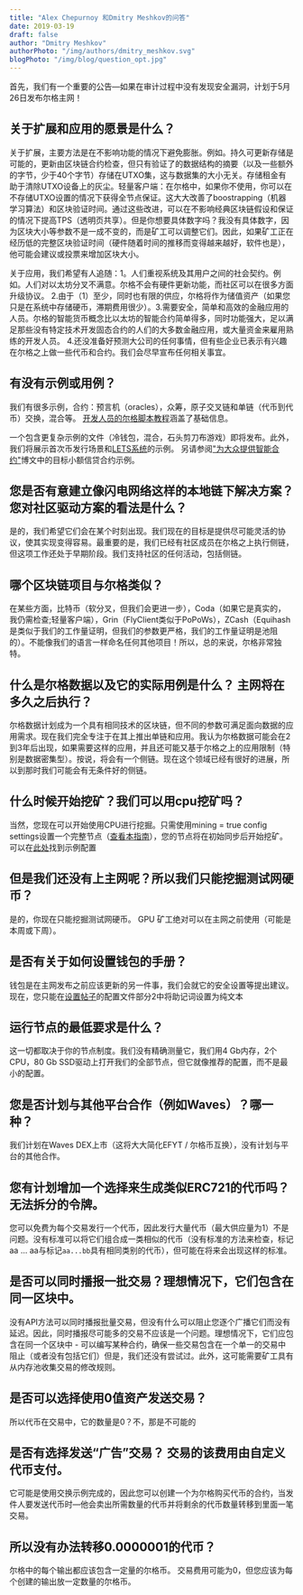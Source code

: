 ```yaml
---
title: "Alex Chepurnoy 和Dmitry Meshkov的问答"
date: 2019-03-19
draft: false
author: "Dmitry Meshkov"
authorPhoto: "/img/authors/dmitry_meshkov.svg"
blogPhoto: "/img/blog/question_opt.jpg"
---
```

首先，我们有一个重要的公告—如果在审计过程中没有发现安全漏洞，计划于5月26日发布尔格主网！ 

## 关于扩展和应用的愿景是什么？

关于扩展，主要方法是在不影响功能的情况下避免膨胀。例如。持久可更新存储是可能的，更新由区块链合约检查，但只有验证了的数据结构的摘要（以及一些额外的字节，少于40个字节）存储在UTXO集，这与数据集的大小无关。存储租金有助于清除UTXO设备上的灰尘。轻量客户端：在尔格中，如果你不使用，你可以在不存储UTXO设置的情况下获得全节点保证。这大大改善了boostrapping（机器学习算法）和区块验证时间。通过这些改进，可以在不影响经典区块链假设和保证的情况下提高TPS（透明页共享）。但是你想要具体数字吗？我没有具体数字，因为区块大小等参数不是一成不变的，而是矿工可以调整它们。因此，如果矿工正在经历低的完整区块验证时间（硬件随着时间的推移而变得越来越好，软件也是），他可能会建议或投票来增加区块大小。 

关于应用，我们希望有人追随：1。人们重视系统及其用户之间的社会契约。例如。人们对以太坊分叉不满意。尔格不会有硬件更新功能，而社区可以在很多方面升级协议。 2.由于（1）至少，同时也有限的供应，尔格将作为储值资产（如果您只是在系统中存储硬币，滞期费用很少）。3.需要安全，简单和高效的金融应用的人员。尔格的智能货币概念比以太坊的智能合约简单得多，同时功能强大，足以满足那些没有特定技术开发固态合约的人们的大多数金融应用，或大量资金来雇用熟练的开发人员。 4.还没准备好预测大公司的任何事情，但有些企业已表示有兴趣在尔格之上做一些代币和合约。我们会尽早宣布任何相关事宜。

## 有没有示例或用例？

我们有很多示例，合约：预言机（oracles），众筹，原子交叉链和单链（代币到代币）交换，混合等。 [开发人员的尔格脚本教程](https://docs.ergoplatform.com/ErgoScript.pdf)涵盖了基础信息。

一个包含更复杂示例的文件（冷钱包，混合，石头剪刀布游戏）即将发布。此外，我们将展示首次币发行场景和[LETS系统](https://en.wikipedia.org/wiki/Local_exchange_trading_system)的示例。 
另请参阅["为大众提供智能合约"](http://chepurnoy.org/blog/2018/10/smart-contracts-for-the-people/)博文中的目标小额信贷合约示例。  

## 您是否有意建立像闪电网络这样的本地链下解决方案？您对社区驱动方案的看法是什么？

是的，我们希望它们会在某个时刻出现。我们现在的目标是提供尽可能灵活的协议，使其实现变得容易。最重要的是，我们已经有社区成员在尔格之上执行侧链，但这项工作还处于早期阶段。我们支持社区的任何活动，包括侧链。

## 哪个区块链项目与尔格类似？

在某些方面，比特币（软分叉，但我们会更进一步），Coda（如果它是真实的，我仍需检查;轻量客户端），Grin（FlyClient类似于PoPoWs），ZCash（Equihash是类似于我们的工作量证明，但我们的参数更严格，我们的工作量证明是池阻的）。不能像我们的语言一样命名任何其他项目！所以，总的来说，尔格非常独特。

## 什么是尔格数据以及它的实际用例是什么？ 主网将在多久之后执行？

尔格数据计划成为一个具有相同技术的区块链，但不同的参数可满足面向数据的应用需求。现在我们完全专注于在其上推出单链和应用。我认为尔格数据可能会在2到3年后出现，如果需要这样的应用，并且还可能又基于尔格之上的应用限制（特别是数据密集型）。按说，将会有一个侧链。现在这个领域已经有很好的进展，所以到那时我们可能会有无条件好的侧链。

## 什么时候开始挖矿？我们可以用cpu挖矿吗？

当然，您现在可以开始使用CPU进行挖掘。只需使用mining = true config settings设置一个完整节点（[查看本指南](http://chepurnoy.org/blog/2019/01/how-to-set-up-and-configure-full-ergo-node/)），您的节点将在初始同步后开始挖矿。可以在[此处](https://github.com/ergoplatform/ergo/blob/master/src/main/resources/nodeTestnet/application.conf)找到示例配置

## 但是我们还没有上主网呢？所以我们只能挖掘测试网硬币？

是的，你现在只能挖掘测试网硬币。 GPU 矿工绝对可以在主网之前使用（可能是本周或下周）。

## 是否有关于如何设置钱包的手册？

钱包是在主网发布之前应该更新的另一件事，我们会就它的安全设置等提出建议。现在，您只能在[设置帖子](http://chepurnoy.org/blog/2019/01/how-to-set-up-and-configure-full-ergo-node/)的配置文件部分2中将助记词设置为纯文本

## 运行节点的最低要求是什么？

这一切都取决于你的节点制度。我们没有精确测量它，我们用4 Gb内存，2个CPU，80 Gb SSD驱动上打开我们的全部节点，但它就像推荐的配置，而不是最小的配置。

## 您是否计划与其他平台合作（例如Waves）？哪一种？

我们计划在Waves DEX上市（这将大大简化EFYT / 尔格币互换），没有计划与平台的其他合作。

## 您有计划增加一个选择来生成类似ERC721的代币吗？无法拆分的令牌。

您可以免费为每个交易发行一个代币，因此发行大量代币（最大供应量为1）不是问题。没有标准可以将它们组合成一类相似的代币（没有标准的方法来检查，标记aa ... aa与标记`aa...bb`具有相同类别的代币），但可能在将来会出现这样的标准。

## 是否可以同时播报一批交易？理想情况下，它们包含在同一区块中。

没有API方法可以同时播报批量交易，但没有什么可以阻止您逐个广播它们而没有延迟。因此，同时播报尽可能多的交易不应该是一个问题。理想情况下，它们应包含在同一个区块中 - 可以编写某种合约，确保一些交易包含在一个单一的交易中阻止（或者没有包括它们）但是，我们还没有尝试过。此外，这可能需要矿工具有从内存池收集交易的修改规则。

## 是否可以选择使用0值资产发送交易？

所以代币在交易中，它的数量是0？不，那是不可能的  

## 是否有选择发送“广告”交易？ 交易的该费用由自定义代币支付。

它可能是使用交换示例完成的，因此您可以创建一个为尔格购买代币的合约，当发件人要发送代币时—他会卖出所需数量的代币并将剩余的代币数量转移到里面一笔交易。  

## 所以没有办法转移0.0000001的代币？

尔格中的每个输出都应该包含一定量的尔格币。 交易费用可能为0，但您应该为每个创建的输出放一定数量的尔格币。
